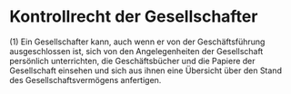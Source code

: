# Kontrollrecht der Gesellschafter

(1) Ein Gesellschafter kann, auch wenn er von der Geschäftsführung ausgeschlossen ist, sich von den Angelegenheiten der Gesellschaft persönlich unterrichten, die Geschäftsbücher und die Papiere der Gesellschaft einsehen und sich aus ihnen eine Übersicht über den Stand des Gesellschaftsvermögens anfertigen.